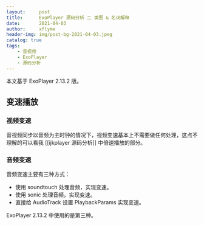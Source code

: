 ```yaml
---
layout:     post
title:      ExoPlayer 源码分析 二 类图 & 名词解释
date:       2021-04-03
author:     xflyme
header-img: img/post-bg-2021-04-03.jpeg
catalog: true
tags:
    - 音视频
    - ExoPlayer
    - 源码分析
---
```



本文基于 ExoPlayer 2.13.2 版。

## 变速播放
### 视频变速
音视频同步以音频为主时钟的情况下，视频变速基本上不需要做任何处理，这点不理解的可以看我 [[ijkplayer 源码分析]] 中倍速播放的部分。

### 音频变速
音频变速主要有三种方式：
* 使用 soundtouch 处理音频，实现变速。
* 使用 sonic 处理音频，实现变速。
* 直接给 AudioTrack 设置  PlaybackParams 实现变速。

ExoPlayer 2.13.2 中使用的是第三种。
